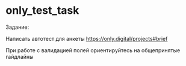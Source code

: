 # only_test_task
Задание: 

Написать автотест для анкеты https://only.digital/projects#brief 

При работе с валидацией полей ориентируйтесь на общепринятые гайдлайны